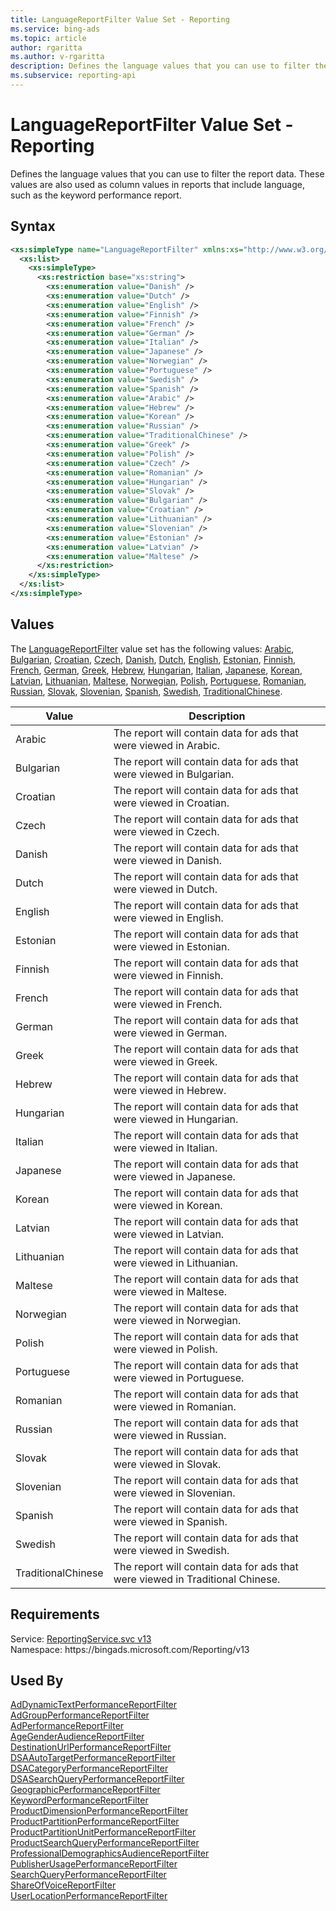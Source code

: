 ```yaml
---
title: LanguageReportFilter Value Set - Reporting
ms.service: bing-ads
ms.topic: article
author: rgaritta
ms.author: v-rgaritta
description: Defines the language values that you can use to filter the report data.
ms.subservice: reporting-api
---
```

# LanguageReportFilter Value Set - Reporting
Defines the language values that you can use to filter the report data. These values are also used as column values in reports that include language, such as the keyword performance report.

## Syntax
```xml
<xs:simpleType name="LanguageReportFilter" xmlns:xs="http://www.w3.org/2001/XMLSchema">
  <xs:list>
    <xs:simpleType>
      <xs:restriction base="xs:string">
        <xs:enumeration value="Danish" />
        <xs:enumeration value="Dutch" />
        <xs:enumeration value="English" />
        <xs:enumeration value="Finnish" />
        <xs:enumeration value="French" />
        <xs:enumeration value="German" />
        <xs:enumeration value="Italian" />
        <xs:enumeration value="Japanese" />
        <xs:enumeration value="Norwegian" />
        <xs:enumeration value="Portuguese" />
        <xs:enumeration value="Swedish" />
        <xs:enumeration value="Spanish" />
        <xs:enumeration value="Arabic" />
        <xs:enumeration value="Hebrew" />
        <xs:enumeration value="Korean" />
        <xs:enumeration value="Russian" />
        <xs:enumeration value="TraditionalChinese" />
        <xs:enumeration value="Greek" />
        <xs:enumeration value="Polish" />
        <xs:enumeration value="Czech" />
        <xs:enumeration value="Romanian" />
        <xs:enumeration value="Hungarian" />
        <xs:enumeration value="Slovak" />
        <xs:enumeration value="Bulgarian" />
        <xs:enumeration value="Croatian" />
        <xs:enumeration value="Lithuanian" />
        <xs:enumeration value="Slovenian" />
        <xs:enumeration value="Estonian" />
        <xs:enumeration value="Latvian" />
        <xs:enumeration value="Maltese" />
      </xs:restriction>
    </xs:simpleType>
  </xs:list>
</xs:simpleType>
```

## <a name="values"></a>Values

The [LanguageReportFilter](languagereportfilter.md) value set has the following values: [Arabic](#arabic), [Bulgarian](#bulgarian), [Croatian](#croatian), [Czech](#czech), [Danish](#danish), [Dutch](#dutch), [English](#english), [Estonian](#estonian), [Finnish](#finnish), [French](#french), [German](#german), [Greek](#greek), [Hebrew](#hebrew), [Hungarian](#hungarian), [Italian](#italian), [Japanese](#japanese), [Korean](#korean), [Latvian](#latvian), [Lithuanian](#lithuanian), [Maltese](#maltese), [Norwegian](#norwegian), [Polish](#polish), [Portuguese](#portuguese), [Romanian](#romanian), [Russian](#russian), [Slovak](#slovak), [Slovenian](#slovenian), [Spanish](#spanish), [Swedish](#swedish), [TraditionalChinese](#traditionalchinese).

|Value|Description|
|-----------|---------------|
|<a name="arabic"></a>Arabic|The report will contain data for ads that were viewed in Arabic.|
|<a name="bulgarian"></a>Bulgarian|The report will contain data for ads that were viewed in Bulgarian.|
|<a name="croatian"></a>Croatian|The report will contain data for ads that were viewed in Croatian.|
|<a name="czech"></a>Czech|The report will contain data for ads that were viewed in Czech.|
|<a name="danish"></a>Danish|The report will contain data for ads that were viewed in Danish.|
|<a name="dutch"></a>Dutch|The report will contain data for ads that were viewed in Dutch.|
|<a name="english"></a>English|The report will contain data for ads that were viewed in English.|
|<a name="estonian"></a>Estonian|The report will contain data for ads that were viewed in Estonian.|
|<a name="finnish"></a>Finnish|The report will contain data for ads that were viewed in Finnish.|
|<a name="french"></a>French|The report will contain data for ads that were viewed in French.|
|<a name="german"></a>German|The report will contain data for ads that were viewed in German.|
|<a name="greek"></a>Greek|The report will contain data for ads that were viewed in Greek.|
|<a name="hebrew"></a>Hebrew|The report will contain data for ads that were viewed in Hebrew.|
|<a name="hungarian"></a>Hungarian|The report will contain data for ads that were viewed in Hungarian.|
|<a name="italian"></a>Italian|The report will contain data for ads that were viewed in Italian.|
|<a name="japanese"></a>Japanese|The report will contain data for ads that were viewed in Japanese.|
|<a name="korean"></a>Korean|The report will contain data for ads that were viewed in Korean.|
|<a name="latvian"></a>Latvian|The report will contain data for ads that were viewed in Latvian.|
|<a name="lithuanian"></a>Lithuanian|The report will contain data for ads that were viewed in Lithuanian.|
|<a name="maltese"></a>Maltese|The report will contain data for ads that were viewed in Maltese.|
|<a name="norwegian"></a>Norwegian|The report will contain data for ads that were viewed in Norwegian.|
|<a name="polish"></a>Polish|The report will contain data for ads that were viewed in Polish.|
|<a name="portuguese"></a>Portuguese|The report will contain data for ads that were viewed in Portuguese.|
|<a name="romanian"></a>Romanian|The report will contain data for ads that were viewed in Romanian.|
|<a name="russian"></a>Russian|The report will contain data for ads that were viewed in Russian.|
|<a name="slovak"></a>Slovak|The report will contain data for ads that were viewed in Slovak.|
|<a name="slovenian"></a>Slovenian|The report will contain data for ads that were viewed in Slovenian.|
|<a name="spanish"></a>Spanish|The report will contain data for ads that were viewed in Spanish.|
|<a name="swedish"></a>Swedish|The report will contain data for ads that were viewed in Swedish.|
|<a name="traditionalchinese"></a>TraditionalChinese|The report will contain data for ads that were viewed in Traditional Chinese.|

## Requirements
Service: [ReportingService.svc v13](https://reporting.api.bingads.microsoft.com/Api/Advertiser/Reporting/v13/ReportingService.svc)  
Namespace: https\://bingads.microsoft.com/Reporting/v13  

## Used By
[AdDynamicTextPerformanceReportFilter](addynamictextperformancereportfilter.md)  
[AdGroupPerformanceReportFilter](adgroupperformancereportfilter.md)  
[AdPerformanceReportFilter](adperformancereportfilter.md)  
[AgeGenderAudienceReportFilter](agegenderaudiencereportfilter.md)  
[DestinationUrlPerformanceReportFilter](destinationurlperformancereportfilter.md)  
[DSAAutoTargetPerformanceReportFilter](dsaautotargetperformancereportfilter.md)  
[DSACategoryPerformanceReportFilter](dsacategoryperformancereportfilter.md)  
[DSASearchQueryPerformanceReportFilter](dsasearchqueryperformancereportfilter.md)  
[GeographicPerformanceReportFilter](geographicperformancereportfilter.md)  
[KeywordPerformanceReportFilter](keywordperformancereportfilter.md)  
[ProductDimensionPerformanceReportFilter](productdimensionperformancereportfilter.md)  
[ProductPartitionPerformanceReportFilter](productpartitionperformancereportfilter.md)  
[ProductPartitionUnitPerformanceReportFilter](productpartitionunitperformancereportfilter.md)  
[ProductSearchQueryPerformanceReportFilter](productsearchqueryperformancereportfilter.md)  
[ProfessionalDemographicsAudienceReportFilter](professionaldemographicsaudiencereportfilter.md)  
[PublisherUsagePerformanceReportFilter](publisherusageperformancereportfilter.md)  
[SearchQueryPerformanceReportFilter](searchqueryperformancereportfilter.md)  
[ShareOfVoiceReportFilter](shareofvoicereportfilter.md)  
[UserLocationPerformanceReportFilter](userlocationperformancereportfilter.md)  
